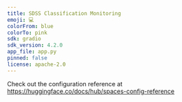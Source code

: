 ```yaml
---
title: SDSS Classification Monitoring
emoji: 💻
colorFrom: blue
colorTo: pink
sdk: gradio
sdk_version: 4.2.0
app_file: app.py
pinned: false
license: apache-2.0
---
```


Check out the configuration reference at https://huggingface.co/docs/hub/spaces-config-reference
